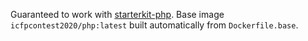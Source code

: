 Guaranteed to work with [starterkit-php](https://github.com/icfpcontest2020/starterkit-php).
Base image `icfpcontest2020/php:latest` built automatically from `Dockerfile.base`.
